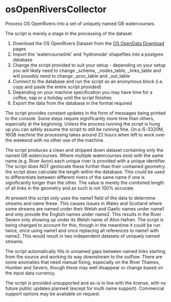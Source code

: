 # osOpenRiversCollector
Process OS OpenRivers into a set of uniquely named GB watercourses.

The script is merely a stage in the processing of the dataset.

1. Download the OS OpenRivers Dataset from the [OS OpenData Download](https://www.ordnancesurvey.co.uk/opendatadownload/products.html) pages
2. Import the 'watercourselink' and 'hydronode' shapefiles into a postgres database
3. Change the script provided to suit your setup - depending on your setup you will likely need to change _schema, _nodes_table, _links_table and will possibly need to change _proc_table and _out_table
4. Connect to the database and run the script as an anonymous block (i.e. copy and paste the entire script provided)
5. Depending on your machine specification you may have time for a coffee, nap or a holiday until the script finishes
6. Export the data from the database in the format required

The script provides constant updates in the form of messages being printed to the console. Some steps require significantly more time than others, especially at the beginning. Unless the process running the script is hung up you can safely assume the script to still be running fine. On a i5-3320M, 16GB machine the processing takes around 22 hours when left to work over the weekend with no other use of the machine.

The script produces a clean and stripped down dataset containing only the named GB watercourses. Where multiple watercourses exist with the same name (e.g. River Avon) each unique river is provided with a unique identifier. The script does NOT geolocate these further than their contained geometry. the script does calculate the length within the database. This could be used to differentiate between different rivers of the same name if one is significantly longer than the other. The value is merely the combined length of all links in the geometry and as such is not 100% accurate.

At present this script only uses the name1 field of the data to determine streams and name these. This causes issues in Wales and Scotland where some streams are named under their Welsh and Gaelic names under name1 and only provide the English names under name2. This results in the River Severn only showing up under its Welsh name of Afon Hafren. The script is being changed to account for this, though in the meantime it could be run twice, once using name1 and once replacing all references to name1 with name2. This would result in two independent datasets of uniquely named streams.

The script automatically fills in unnamed gaps between named links starting from the source and working its way downstream to the outflow. There are some anomalies that need manual fixing, especially on the River Thames, Humber and Severn, though these may well disappear or change based on the input data currency.

The script is provided unsupported and as-is in line with the license, with no future public updates planned (except for multi name support). Commercial support options may be available on request.
